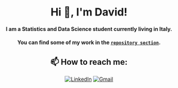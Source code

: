 <div align="center">

# Hi 👋, I'm David!

#### I am a Statistics and Data Science student currently living in Italy.

#### You can find some of my work in the [`repository section`](https://github.com/DavidAlexanderMoe?tab=repositories).

## 📫 How to reach me:
[![LinkedIn](https://img.shields.io/badge/LinkedIn-0077B5?style=for-the-badge&logo=linkedin&logoColor=white)](https://www.linkedin.com/in/david-alexander-moe-a9674224a/)
[![Gmail](https://img.shields.io/badge/Gmail-D14836?style=for-the-badge&logo=gmail&logoColor=white)](mailto:Davidalexander100@hotmail.com)

</div>
